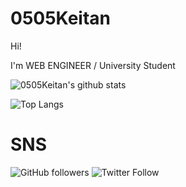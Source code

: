 # 0505Keitan

Hi!

I'm WEB ENGINEER / University Student

![0505Keitan's github stats](https://github-readme-stats.vercel.app/api?username=0505Keitan&count_private=true&show_icons=true&theme=merko)

![Top Langs](https://github-readme-stats.vercel.app/api/top-langs/?username=0505Keitan&layout=compact&theme=merko)

# SNS
![GitHub followers](https://img.shields.io/github/followers/0505Keitan?style=social)
![Twitter Follow](https://img.shields.io/twitter/follow/0505Keitan?style=social)

